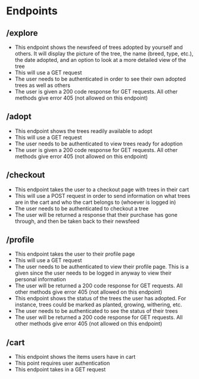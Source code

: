
# Endpoints
## /explore
* This endpoint shows the newsfeed of trees adopted by yourself and others. It will display the picture of the tree, the name (breed, type, etc.), the date adopted, and an option to look at a more detailed view of the tree
* This will use a GET request
* The user needs to be authenticated in order to see their own adopted trees as well as others
* The user is given a 200 code response for GET requests. All other methods give error 405 (not allowed on this endpoint)

## /adopt
* This endpoint shows the trees readily available to adopt
* This will use a GET request
* The user needs to be authenticated to view trees ready for adoption
* The user is given a 200 code response for GET requests. All other methods give error 405 (not allowed on this endpoint)

## /checkout
* This endpoint takes the user to a checkout page with trees in their cart
* This will use a POST request in order to send information on what trees are in the cart and who the cart belongs to (whoever is logged in)
* The user needs to be authenticated to checkout a tree
* The user will be returned a response that their purchase has gone through, and then be taken back to their newsfeed

## /profile
* This endpoint takes the user to their profile page
* This will use a GET request
* The user needs to be authenticated to view their profile page. This is a given since the user needs to be logged in anyway to view their personal information
* The user will be returned a 200 code response for GET requests. All other methods give error 405 (not allowed on this endpoint)
* This endpoint shows the status of the trees the user has adopted. For instance, trees could be marked as planted, growing, withering, etc.
* The user needs to be authenticated to see the status of their trees
* The user will be returned a 200 code response for GET requests. All other methods give error 405 (not allowed on this endpoint)

## /cart
* This endpoint shows the items users have in cart
* This point requires user authentication
* This endpoint takes in a GET request